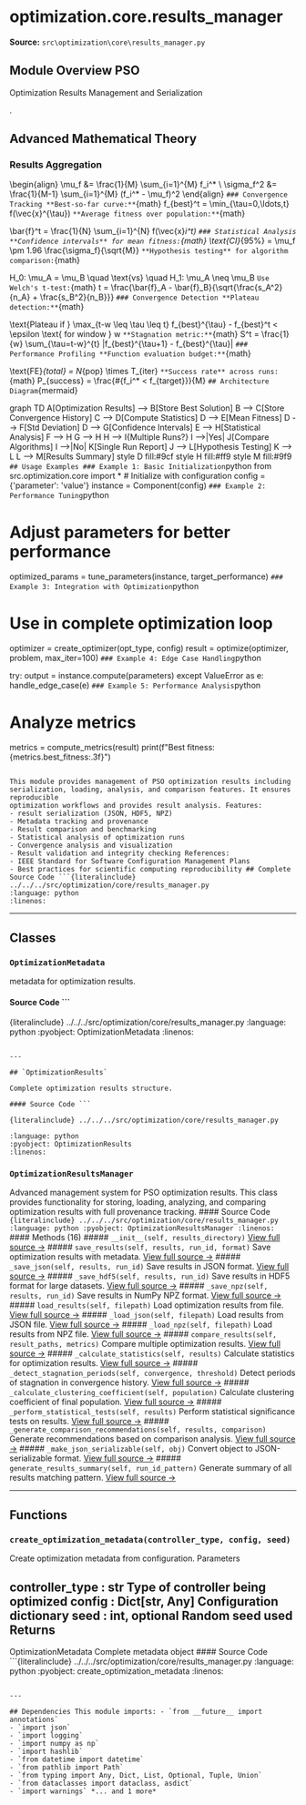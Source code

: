 # optimization.core.results_manager

**Source:** `src\optimization\core\results_manager.py`

## Module Overview PSO

Optimization Results Management and Serialization

.

## Advanced Mathematical Theory

### Results Aggregation


\begin{align}
\mu_f &= \frac{1}{M} \sum_{i=1}^{M} f_i^* \\
\sigma_f^2 &= \frac{1}{M-1} \sum_{i=1}^{M} (f_i^* - \mu_f)^2
\end{align}
``` ### Convergence Tracking **Best-so-far curve:** ```{math}
f_{best}^t = \min_{\tau=0,\ldots,t} f(\vec{x}^{\tau})
``` **Average fitness over population:** ```{math}

\bar{f}^t = \frac{1}{N} \sum_{i=1}^{N} f(\vec{x}_i^t)
``` ### Statistical Analysis **Confidence intervals** for mean fitness: ```{math}
\text{CI}_{95\%} = \mu_f \pm 1.96 \frac{\sigma_f}{\sqrt{M}}
``` **Hypothesis testing** for algorithm comparison: ```{math}

H_0: \mu_A = \mu_B \quad \text{vs} \quad H_1: \mu_A \neq \mu_B
``` Use Welch's t-test: ```{math}
t = \frac{\bar{f}_A - \bar{f}_B}{\sqrt{\frac{s_A^2}{n_A} + \frac{s_B^2}{n_B}}}
``` ### Convergence Detection **Plateau detection:** ```{math}

\text{Plateau if } \max_{t-w \leq \tau \leq t} f_{best}^{\tau} - f_{best}^t < \epsilon \text{ for window } w
``` **Stagnation metric:** ```{math}
S^t = \frac{1}{w} \sum_{\tau=t-w}^{t} |f_{best}^{\tau+1} - f_{best}^{\tau}|
``` ### Performance Profiling **Function evaluation budget:** ```{math}

\text{FE}_{total} = N_{pop} \times T_{iter}
``` **Success rate** across runs: ```{math}
P_{success} = \frac{\#\{f_i^* < f_{target}\}}{M}
``` ## Architecture Diagram ```{mermaid}

graph TD A[Optimization Results] --> B[Store Best Solution] B --> C[Store Convergence History] C --> D[Compute Statistics] D --> E[Mean Fitness] D --> F[Std Deviation] D --> G[Confidence Intervals] E --> H[Statistical Analysis] F --> H G --> H H --> I{Multiple Runs?} I -->|Yes| J[Compare Algorithms] I -->|No| K[Single Run Report] J --> L[Hypothesis Testing] K --> L L --> M[Results Summary] style D fill:#9cf style H fill:#ff9 style M fill:#9f9
``` ## Usage Examples ### Example 1: Basic Initialization ```python
from src.optimization.core import * # Initialize with configuration
config = {'parameter': 'value'}
instance = Component(config)
``` ### Example 2: Performance Tuning ```python
# Adjust parameters for better performance

optimized_params = tune_parameters(instance, target_performance)
``` ### Example 3: Integration with Optimization ```python
# Use in complete optimization loop
optimizer = create_optimizer(opt_type, config)
result = optimize(optimizer, problem, max_iter=100)
``` ### Example 4: Edge Case Handling ```python

try: output = instance.compute(parameters)
except ValueError as e: handle_edge_case(e)
``` ### Example 5: Performance Analysis ```python
# Analyze metrics
metrics = compute_metrics(result)
print(f"Best fitness: {metrics.best_fitness:.3f}")
```

This module provides management of PSO optimization results including
serialization, loading, analysis, and comparison features. It ensures reproducible
optimization workflows and provides result analysis. Features:
- result serialization (JSON, HDF5, NPZ)
- Metadata tracking and provenance
- Result comparison and benchmarking
- Statistical analysis of optimization runs
- Convergence analysis and visualization
- Result validation and integrity checking References:
- IEEE Standard for Software Configuration Management Plans
- Best practices for scientific computing reproducibility ## Complete Source Code ```{literalinclude} ../../../src/optimization/core/results_manager.py
:language: python
:linenos:
```

---

## Classes

### `OptimizationMetadata`

metadata for optimization results.

#### Source Code ```

{literalinclude} ../../../src/optimization/core/results_manager.py
:language: python
:pyobject: OptimizationMetadata
:linenos:
```

---

## `OptimizationResults`

Complete optimization results structure.

#### Source Code ```

{literalinclude} ../../../src/optimization/core/results_manager.py

:language: python
:pyobject: OptimizationResults
:linenos:
```

### `OptimizationResultsManager`

Advanced management system for PSO optimization results. This class provides functionality for storing, loading, analyzing,
and comparing optimization results with full provenance tracking. #### Source Code ```{literalinclude} ../../../src/optimization/core/results_manager.py
:language: python
:pyobject: OptimizationResultsManager
:linenos:
``` #### Methods (16) ##### `__init__(self, results_directory)` [View full source →](#method-optimizationresultsmanager-__init__) ##### `save_results(self, results, run_id, format)` Save optimization results with metadata. [View full source →](#method-optimizationresultsmanager-save_results) ##### `_save_json(self, results, run_id)` Save results in JSON format. [View full source →](#method-optimizationresultsmanager-_save_json) ##### `_save_hdf5(self, results, run_id)` Save results in HDF5 format for large datasets. [View full source →](#method-optimizationresultsmanager-_save_hdf5) ##### `_save_npz(self, results, run_id)` Save results in NumPy NPZ format. [View full source →](#method-optimizationresultsmanager-_save_npz) ##### `load_results(self, filepath)` Load optimization results from file. [View full source →](#method-optimizationresultsmanager-load_results) ##### `_load_json(self, filepath)` Load results from JSON file. [View full source →](#method-optimizationresultsmanager-_load_json) ##### `_load_npz(self, filepath)` Load results from NPZ file. [View full source →](#method-optimizationresultsmanager-_load_npz) ##### `compare_results(self, result_paths, metrics)` Compare multiple optimization results. [View full source →](#method-optimizationresultsmanager-compare_results) ##### `_calculate_statistics(self, results)` Calculate statistics for optimization results. [View full source →](#method-optimizationresultsmanager-_calculate_statistics) ##### `_detect_stagnation_periods(self, convergence, threshold)` Detect periods of stagnation in convergence history. [View full source →](#method-optimizationresultsmanager-_detect_stagnation_periods) ##### `_calculate_clustering_coefficient(self, population)` Calculate clustering coefficient of final population. [View full source →](#method-optimizationresultsmanager-_calculate_clustering_coefficient) ##### `_perform_statistical_tests(self, results)` Perform statistical significance tests on results. [View full source →](#method-optimizationresultsmanager-_perform_statistical_tests) ##### `_generate_comparison_recommendations(self, results, comparison)` Generate recommendations based on comparison analysis. [View full source →](#method-optimizationresultsmanager-_generate_comparison_recommendations) ##### `_make_json_serializable(self, obj)` Convert object to JSON-serializable format. [View full source →](#method-optimizationresultsmanager-_make_json_serializable) ##### `generate_results_summary(self, run_id_pattern)` Generate summary of all results matching pattern. [View full source →](#method-optimizationresultsmanager-generate_results_summary)

---

## Functions

### `create_optimization_metadata(controller_type, config, seed)`

Create optimization metadata from configuration. Parameters

controller_type : str Type of controller being optimized
config : Dict[str, Any] Configuration dictionary
seed : int, optional Random seed used Returns
-------
OptimizationMetadata Complete metadata object #### Source Code ```{literalinclude} ../../../src/optimization/core/results_manager.py
:language: python
:pyobject: create_optimization_metadata
:linenos:
```

---

## Dependencies This module imports: - `from __future__ import annotations`
- `import json`
- `import logging`
- `import numpy as np`
- `import hashlib`
- `from datetime import datetime`
- `from pathlib import Path`
- `from typing import Any, Dict, List, Optional, Tuple, Union`
- `from dataclasses import dataclass, asdict`
- `import warnings` *... and 1 more*

